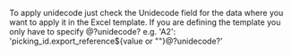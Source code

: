 To apply unidecode just check the Unidecode field for the data where you
want to apply it in the Excel template. If you are defining the template
you only have to specify @?unidecode? e.g. 'A2':
'picking_id.export_reference\${value or ""}@?unidecode?'
